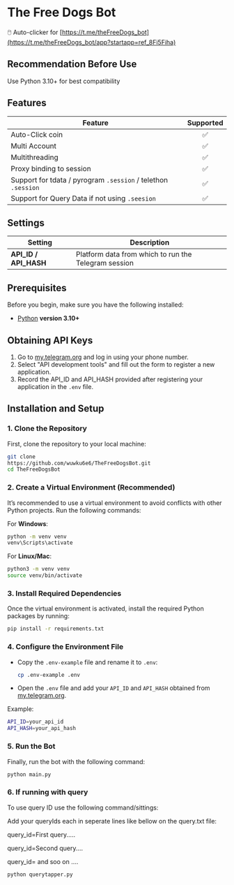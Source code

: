 ﻿﻿
# The Free Dogs Bot

🖱️ Auto-clicker for [https://t.me/theFreeDogs_bot](https://t.me/theFreeDogs_bot/app?startapp=ref_8Fi5Fiha)

## Recommendation Before Use
Use Python 3.10+ for best compatibility

## Features
| Feature                                                     | Supported  |
|-------------------------------------------------------------|:----------:|
| Auto-Click coin                                              |     ✅     |
| Multi Account                                                |     ✅     |
| Multithreading                                               |     ✅     |
| Proxy binding to session                                     |     ✅     |
| Support for tdata / pyrogram `.session` / telethon `.session`|     ✅     |
| Support for Query Data if not using `.seesion`               |     ✅     |

## Settings
| Setting           | Description                                                                 |
|-------------------|-----------------------------------------------------------------------------|
| **API_ID / API_HASH** | Platform data from which to run the Telegram session                    |

## Prerequisites
Before you begin, make sure you have the following installed:
- [Python](https://www.python.org/downloads/) **version 3.10+**

## Obtaining API Keys
1. Go to [my.telegram.org](https://my.telegram.org) and log in using your phone number.
2. Select "API development tools" and fill out the form to register a new application.
3. Record the API_ID and API_HASH provided after registering your application in the `.env` file.

## Installation and Setup

### 1. Clone the Repository
First, clone the repository to your local machine:

```bash
git clone 
https://github.com/wuwku6e6/TheFreeDogsBot.git
cd TheFreeDogsBot
```

### 2. Create a Virtual Environment (Recommended)
It’s recommended to use a virtual environment to avoid conflicts with other Python projects. Run the following commands:

For **Windows**:
```bash
python -m venv venv
venv\Scripts\activate
```

For **Linux/Mac**:
```bash
python3 -m venv venv
source venv/bin/activate
```

### 3. Install Required Dependencies
Once the virtual environment is activated, install the required Python packages by running:

```bash
pip install -r requirements.txt
```

### 4. Configure the Environment File
- Copy the `.env-example` file and rename it to `.env`:
  
  ```bash
  cp .env-example .env
  ```

- Open the `.env` file and add your `API_ID` and `API_HASH` obtained from [my.telegram.org](https://my.telegram.org/auth).

Example:
```bash
API_ID=your_api_id
API_HASH=your_api_hash
```

### 5. Run the Bot
Finally, run the bot with the following command:

```bash
python main.py
```
### 6. If running with query
To use query ID use the following command/sittings:

Add your queryIds each in seperate lines like bellow on the query.txt file:

query_id=First query.....

query_id=Second query....

query_id= and soo on ....

```bash
python querytapper.py
```
